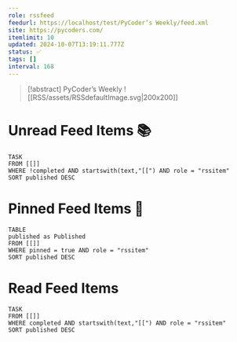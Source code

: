 ```yaml
---
role: rssfeed
feedurl: https://localhost/test/PyCoder’s Weekly/feed.xml
site: https://pycoders.com/
itemlimit: 10
updated: 2024-10-07T13:19:11.777Z
status: ✅
tags: []
interval: 168
---
```

> [!abstract] PyCoder’s Weekly
> <span class="rss-image">![[RSS/assets/RSSdefaultImage.svg|200x200]]</span> 

# Unread Feed Items 📚
~~~dataview
TASK
FROM [[]]
WHERE !completed AND startswith(text,"[[") AND role = "rssitem"
SORT published DESC
~~~

# Pinned Feed Items 📍
~~~dataview
TABLE
published as Published
FROM [[]]
WHERE pinned = true AND role = "rssitem"
SORT published DESC
~~~

# Read Feed Items
~~~dataview
TASK
FROM [[]]
WHERE completed AND startswith(text,"[[") AND role = "rssitem"
SORT published DESC
~~~